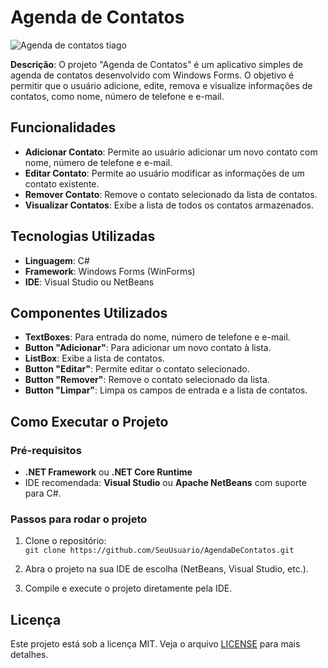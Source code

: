 # Agenda de Contatos

![Agenda de contatos tiago](https://github.com/user-attachments/assets/e7881263-f9ae-4ba1-8b66-9c87b23d5e9a)


**Descrição**: O projeto "Agenda de Contatos" é um aplicativo simples de agenda de contatos desenvolvido com Windows Forms. O objetivo é permitir que o usuário adicione, edite, remova e visualize informações de contatos, como nome, número de telefone e e-mail.

## Funcionalidades

- **Adicionar Contato**: Permite ao usuário adicionar um novo contato com nome, número de telefone e e-mail.
- **Editar Contato**: Permite ao usuário modificar as informações de um contato existente.
- **Remover Contato**: Remove o contato selecionado da lista de contatos.
- **Visualizar Contatos**: Exibe a lista de todos os contatos armazenados.

## Tecnologias Utilizadas

- **Linguagem**: C#
- **Framework**: Windows Forms (WinForms)
- **IDE**: Visual Studio ou NetBeans

## Componentes Utilizados

- **TextBoxes**: Para entrada do nome, número de telefone e e-mail.
- **Button "Adicionar"**: Para adicionar um novo contato à lista.
- **ListBox**: Exibe a lista de contatos.
- **Button "Editar"**: Permite editar o contato selecionado.
- **Button "Remover"**: Remove o contato selecionado da lista.
- **Button "Limpar"**: Limpa os campos de entrada e a lista de contatos.

## Como Executar o Projeto

### Pré-requisitos

- **.NET Framework** ou **.NET Core Runtime**
- IDE recomendada: **Visual Studio** ou **Apache NetBeans** com suporte para C#.

### Passos para rodar o projeto

1. Clone o repositório:  
   `git clone https://github.com/SeuUsuario/AgendaDeContatos.git`

2. Abra o projeto na sua IDE de escolha (NetBeans, Visual Studio, etc.).

3. Compile e execute o projeto diretamente pela IDE.



## Licença

Este projeto está sob a licença MIT. Veja o arquivo [LICENSE](https://github.com/SeuUsuario/AgendaDeContatos/LICENSE) para mais detalhes.


